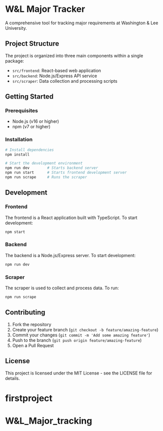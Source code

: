 # W&L Major Tracker

A comprehensive tool for tracking major requirements at Washington & Lee University.

## Project Structure

The project is organized into three main components within a single package:

- `src/frontend`: React-based web application
- `src/backend`: Node.js/Express API service
- `src/scraper`: Data collection and processing scripts

## Getting Started

### Prerequisites

- Node.js (v16 or higher)
- npm (v7 or higher)

### Installation

```bash
# Install dependencies
npm install

# Start the development environment
npm run dev        # Starts backend server
npm run start      # Starts frontend development server
npm run scrape     # Runs the scraper
```

## Development

### Frontend

The frontend is a React application built with TypeScript. To start development:

```bash
npm start
```

### Backend

The backend is a Node.js/Express server. To start development:

```bash
npm run dev
```

### Scraper

The scraper is used to collect and process data. To run:

```bash
npm run scrape
```

## Contributing

1. Fork the repository
2. Create your feature branch (`git checkout -b feature/amazing-feature`)
3. Commit your changes (`git commit -m 'Add some amazing feature'`)
4. Push to the branch (`git push origin feature/amazing-feature`)
5. Open a Pull Request

## License

This project is licensed under the MIT License - see the LICENSE file for details.
# firstproject
# W&L_Major_tracking
